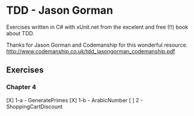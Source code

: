 # TDD - Jason Gorman

Exercises written in C# with xUnit.net from the excelent and free (!!) book about TDD.

Thanks for Jason Gorman and Codemanship for this wonderful resource.
http://www.codemanship.co.uk/tdd_jasongorman_codemanship.pdf


## Exercises

### Chapter 4
[X] 1-a - GeneratePrimes
[X] 1-b - ArabicNumber
[ ] 2 - ShoppingCartDiscount

